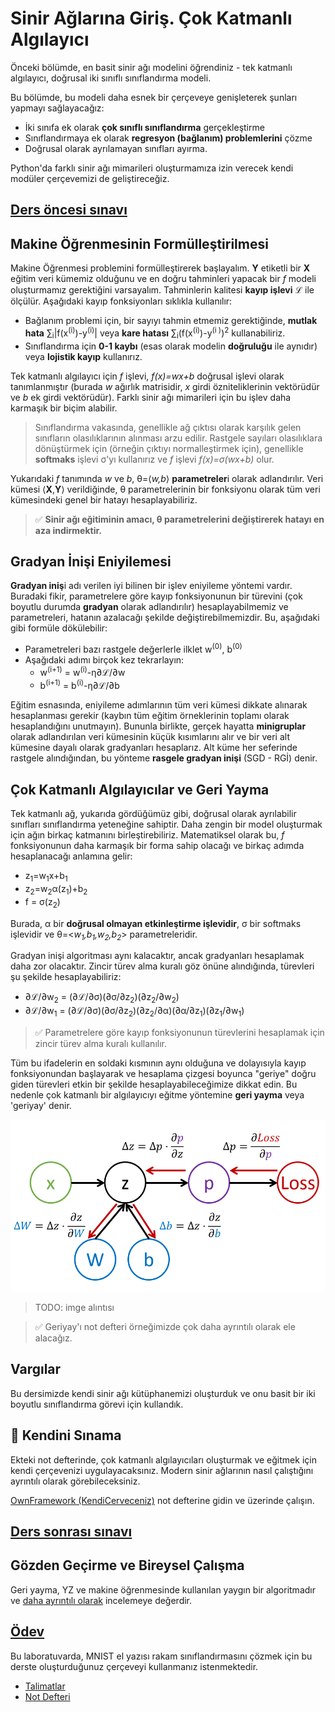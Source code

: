 # Sinir Ağlarına Giriş. Çok Katmanlı Algılayıcı

Önceki bölümde, en basit sinir ağı modelini öğrendiniz - tek katmanlı algılayıcı, doğrusal iki sınıflı sınıflandırma modeli.

Bu bölümde, bu modeli daha esnek bir çerçeveye genişleterek şunları yapmayı sağlayacağız:

* İki sınıfa ek olarak **çok sınıflı sınıflandırma** gerçekleştirme
* Sınıflandırmaya ek olarak **regresyon (bağlanım) problemlerini** çözme
* Doğrusal olarak ayrılamayan sınıfları ayırma.

Python'da farklı sinir ağı mimarileri oluşturmamıza izin verecek kendi modüler çerçevemizi de geliştireceğiz.

## [Ders öncesi sınavı](https://red-field-0a6ddfd03.1.azurestaticapps.net/quiz/104)

## Makine Öğrenmesinin Formülleştirilmesi

Makine Öğrenmesi problemini formülleştirerek başlayalım. **Y** etiketli bir **X** eğitim veri kümemiz olduğunu ve en doğru tahminleri yapacak bir *f* modeli oluşturmamız gerektiğini varsayalım. Tahminlerin kalitesi **kayıp işlevi** &lagran; ile ölçülür. Aşağıdaki kayıp fonksiyonları sıklıkla kullanılır:

* Bağlanım problemi için, bir sayıyı tahmin etmemiz gerektiğinde, **mutlak hata** &sum;<sub>i</sub>|f(x<sup>(i)</sup>)-y<sup>(i)</sup>| veya **kare hatası** &sum;<sub>i</sub>(f(x<sup>(i)</sup>)-y<sup>(i )</sup>)<sup>2</sup> kullanabiliriz.
* Sınıflandırma için **0-1 kaybı** (esas olarak modelin **doğruluğu** ile aynıdır) veya **lojistik kayıp** kullanırız.

Tek katmanlı algılayıcı için *f* işlevi, *f(x)=wx+b* doğrusal işlevi olarak tanımlanmıştır (burada *w* ağırlık matrisidir, *x* girdi özniteliklerinin vektörüdür ve *b* ek girdi vektörüdür). Farklı sinir ağı mimarileri için bu işlev daha karmaşık bir biçim alabilir.

> Sınıflandırma vakasında, genellikle ağ çıktısı olarak karşılık gelen sınıfların olasılıklarının alınması arzu edilir. Rastgele sayıları olasılıklara dönüştürmek için (örneğin çıktıyı normalleştirmek için), genellikle **softmaks** işlevi &sigma;'yı kullanırız ve *f* işlevi *f(x)=&sigma;(wx+b)* olur.

Yukarıdaki *f* tanımında *w* ve *b*, &theta;=⟨*w,b*⟩ **parametreler**i  olarak adlandırılır. Veri kümesi ⟨**X**,**Y**⟩ verildiğinde, &theta; parametrelerinin bir fonksiyonu olarak tüm veri kümesindeki genel bir hatayı hesaplayabiliriz.

> ✅ **Sinir ağı eğitiminin amacı, &theta; parametrelerini değiştirerek hatayı en aza indirmektir.**

## Gradyan İnişi Eniyilemesi

**Gradyan iniş**i adı verilen iyi bilinen bir işlev eniyileme yöntemi vardır. Buradaki fikir, parametrelere göre kayıp fonksiyonunun bir türevini (çok boyutlu durumda **gradyan** olarak adlandırılır) hesaplayabilmemiz ve parametreleri, hatanın azalacağı şekilde değiştirebilmemizdir. Bu, aşağıdaki gibi formüle dökülebilir:

* Parametreleri bazı rastgele değerlerle ilklet w<sup>(0)</sup>, b<sup>(0)</sup>
* Aşağıdaki adımı birçok kez tekrarlayın:
     - w<sup>(i+1)</sup> = w<sup>(i)</sup>-&eta;&part;&lagran;/&part;w
     - b<sup>(i+1)</sup> = b<sup>(i)</sup>-&eta;&part;&lagran;/&part;b

Eğitim esnasında, eniyileme adımlarının tüm veri kümesi dikkate alınarak hesaplanması gerekir (kaybın tüm eğitim örneklerinin toplamı olarak hesaplandığını unutmayın). Bununla birlikte, gerçek hayatta **minigruplar** olarak adlandırılan veri kümesinin küçük kısımlarını alır ve bir veri alt kümesine dayalı olarak gradyanları hesaplarız. Alt küme her seferinde rastgele alındığından, bu yönteme **rasgele gradyan inişi** (SGD - RGİ) denir.

## Çok Katmanlı Algılayıcılar ve Geri Yayma

Tek katmanlı ağ, yukarıda gördüğümüz gibi, doğrusal olarak ayrılabilir sınıfları sınıflandırma yeteneğine sahiptir. Daha zengin bir model oluşturmak için ağın birkaç katmanını birleştirebiliriz. Matematiksel olarak bu, *f* fonksiyonunun daha karmaşık bir forma sahip olacağı ve birkaç adımda hesaplanacağı anlamına gelir:
* z<sub>1</sub>=w<sub>1</sub>x+b<sub>1</sub>
* z<sub>2</sub>=w<sub>2</sub>&alpha;(z<sub>1</sub>)+b<sub>2</sub>
* f = &sigma;(z<sub>2</sub>)

Burada, &alpha; bir **doğrusal olmayan etkinleştirme işlevidir**, &sigma; bir softmaks işlevidir ve &theta;=<*w<sub>1</sub>,b<sub>1</sub>,w<sub>2</sub>,b<sub>2</sub>*> parametreleridir.

Gradyan inişi algoritması aynı kalacaktır, ancak gradyanları hesaplamak daha zor olacaktır. Zincir türev alma kuralı göz önüne alındığında, türevleri şu şekilde hesaplayabiliriz:

* &part;&lagran;/&part;w<sub>2</sub> = (&part;&lagran;/&part;&sigma;)(&part;&sigma;/&part;z<sub>2</sub>)(&part;z<sub>2</sub>/&part;w<sub>2</sub>)
* &part;&lagran;/&part;w<sub>1</sub> = (&part;&lagran;/&part;&sigma;)(&part;&sigma;/&part;z<sub>2</sub>)(&part;z<sub>2</sub>/&part;&alpha;)(&part;&alpha;/&part;z<sub>1</sub>)(&part;z<sub>1</sub>/&part;w<sub>1</sub>)

> ✅ Parametrelere göre kayıp fonksiyonunun türevlerini hesaplamak için zincir türev alma kuralı kullanılır.

Tüm bu ifadelerin en soldaki kısmının aynı olduğuna ve dolayısıyla kayıp fonksiyonundan başlayarak ve hesaplama çizgesi boyunca "geriye" doğru giden türevleri etkin bir şekilde hesaplayabileceğimize dikkat edin. Bu nedenle çok katmanlı bir algılayıcıyı eğitme yöntemine **geri yayma** veya 'geriyay' denir.

<img alt="compute graph" src="../images/ComputeGraphGrad.png"/>

> TODO: imge alıntısı

> ✅ Geriyay'ı not defteri örneğimizde çok daha ayrıntılı olarak ele alacağız.

## Vargılar

Bu dersimizde kendi sinir ağı kütüphanemizi oluşturduk ve onu basit bir iki boyutlu sınıflandırma görevi için kullandık.

## 🚀 Kendini Sınama

Ekteki not defterinde, çok katmanlı algılayıcıları oluşturmak ve eğitmek için kendi çerçevenizi uygulayacaksınız. Modern sinir ağlarının nasıl çalıştığını ayrıntılı olarak görebileceksiniz.

[OwnFramework (KendiCerveceniz)](OwnFramework.tr.ipynb) not defterine gidin ve üzerinde çalışın.

## [Ders sonrası sınavı](https://red-field-0a6ddfd03.1.azurestaticapps.net/quiz/204)

## Gözden Geçirme ve Bireysel Çalışma

Geri yayma, YZ ve makine öğrenmesinde kullanılan yaygın bir algoritmadır ve [daha ayrıntılı olarak](https://wikipedia.org/wiki/Backpropagation) incelemeye değerdir.

## [Ödev](../lab/translations/README.tr.md)

Bu laboratuvarda, MNIST el yazısı rakam sınıflandırmasını çözmek için bu derste oluşturduğunuz çerçeveyi kullanmanız istenmektedir.

* [Talimatlar](../lab/translations/README.tr.md)
* [Not Defteri](../lab/translations/MyFW_MNIST.tr.ipynb)
